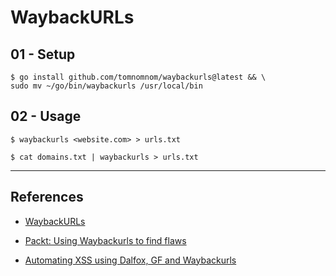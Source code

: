 # WaybackURLs

## 01 - Setup

```
$ go install github.com/tomnomnom/waybackurls@latest && \
sudo mv ~/go/bin/waybackurls /usr/local/bin
```

## 02 - Usage

`$ waybackurls <website.com> > urls.txt`

`$ cat domains.txt | waybackurls > urls.txt`

---
## References

- [WaybackURLs](https://github.com/tomnomnom/waybackurls)

- [Packt: Using Waybackurls to find flaws](https://security.packt.com/using-waybackurls-to-find-flaws/)

- [Automating XSS using Dalfox, GF and Waybackurls](https://infosecwriteups.com/automating-xss-using-dalfox-gf-and-waybackurls-bc6de16a5c75)